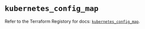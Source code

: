 # `kubernetes_config_map`

Refer to the Terraform Registory for docs: [`kubernetes_config_map`](https://registry.terraform.io/providers/hashicorp/kubernetes/2.24.0/docs/resources/config_map).
